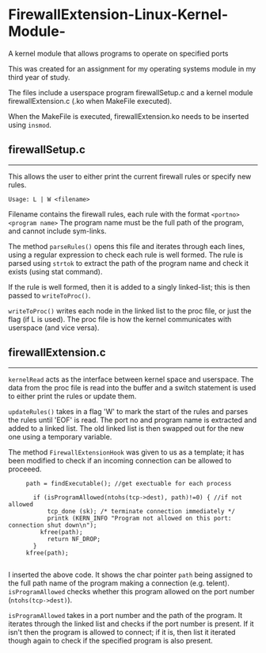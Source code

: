 # FirewallExtension-Linux-Kernel-Module-
A kernel module that allows programs to operate on specified ports

This was created for an assignment for my operating systems module in my third year of study.

The files include a userspace program firewallSetup.c and a kernel module firewallExtension.c (.ko when MakeFile executed). 

When the MakeFile is executed, firewallExtension.ko needs to be inserted using ```insmod```.

firewallSetup.c
---------------
---------------

This allows the user to either print the current firewall rules or specify new rules.

```
Usage: L | W <filename>
```
Filename contains the firewall rules, each rule with the format ```<portno> <program name>``` 
The program name must be the full path of the program, and cannot include sym-links.

The method ```parseRules()``` opens this file and iterates through each lines, using a regular expression to check each rule is well formed. The rule is parsed using ```strtok``` to extract the path of the program name and check it exists (using stat command).

If the rule is well formed, then it is added to a singly linked-list; this is then passed to ```writeToProc()```.

```writeToProc()``` writes each node in the linked list to the proc file, or just the flag (if L is used). The proc file is how the kernel communicates with userspace (and vice versa).

firewallExtension.c
-------------------
-------------------

```kernelRead``` acts as the interface between kernel space and userspace. The data from the proc file is read into the buffer and a switch statement is used to either print the rules or update them. 

```updateRules()``` takes in a flag 'W' to mark the start of the rules and parses the rules until 'EOF' is read. The port no and program name is extracted and added to a linked list. The old linked list is then swapped out for the new one using a temporary variable. 

The method ```FirewallExtensionHook``` was given to us as a template; it has been modified to check if an incoming connection can be allowed to proceeed. 

```
     path = findExecutable(); //get exectuable for each process

	   if (isProgramAllowed(ntohs(tcp->dest), path)!=0) { //if not allowed
	       tcp_done (sk); /* terminate connection immediately */
	       printk (KERN_INFO "Program not allowed on this port: connection shut down\n");
         kfree(path);
	       return NF_DROP;
	   }
     kfree(path);
     
```
I inserted the above code. It shows the char pointer ```path``` being assigned to the full path name of the program making a connection (e.g. telent). ```isProgramAllowed``` checks whether this program allowed on the port number (```ntohs(tcp->dest)```).

```isProgramAllowed``` takes in a port number and the path of the program. It iterates through the linked list and checks if the port number is present. If it isn't then the program is allowed to connect; if it is, then list it iterated though again to check if the specified program is also present. 

